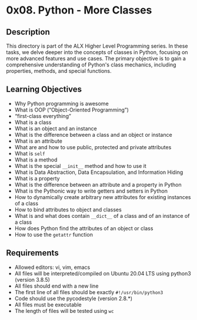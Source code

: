 # 0x08. Python - More Classes

## Description

This directory is part of the ALX Higher Level Programming series. In these tasks, we delve deeper into the concepts of classes in Python, focusing on more advanced features and use cases. The primary objective is to gain a comprehensive understanding of Python's class mechanics, including properties, methods, and special functions.

## Learning Objectives

- Why Python programming is awesome
- What is OOP (“Object-Oriented Programming”)
- “first-class everything”
- What is a class
- What is an object and an instance
- What is the difference between a class and an object or instance
- What is an attribute
- What are and how to use public, protected and private attributes
- What is `self`
- What is a method
- What is the special `__init__` method and how to use it
- What is Data Abstraction, Data Encapsulation, and Information Hiding
- What is a property
- What is the difference between an attribute and a property in Python
- What is the Pythonic way to write getters and setters in Python
- How to dynamically create arbitrary new attributes for existing instances of a class
- How to bind attributes to object and classes
- What is and what does contain `__dict__` of a class and of an instance of a class
- How does Python find the attributes of an object or class
- How to use the `getattr` function

## Requirements

- Allowed editors: vi, vim, emacs
- All files will be interpreted/compiled on Ubuntu 20.04 LTS using python3 (version 3.8.5)
- All files should end with a new line
- The first line of all files should be exactly `#!/usr/bin/python3`
- Code should use the pycodestyle (version 2.8.*)
- All files must be executable
- The length of files will be tested using `wc`
